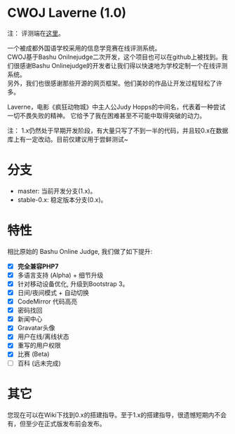 # CWOJ Laverne (1.0)    
注： 评测端在[这里](https://github.com/CDFLS/cwoj_daemon)。    

一个被成都外国语学校采用的信息学竞赛在线评测系统。     
CWOJ基于Bashu Onilnejudge二次开发，这个项目也可以在github上被找到。我们很感谢Bashu Onlinejudge的开发者让我们得以快速地为学校定制一个在线评测系统。     
另外，我们也很感谢那些开源的网页框架。他们美妙的作品让开发过程轻松了许多。     

Laverne，电影《疯狂动物城》中主人公Judy Hopps的中间名，代表着一种尝试一切不畏失败的精神。 它给予了我在困难甚至不可能中取得突破的动力。
     
注： 1.x仍然处于早期开发阶段，有大量只写了不到一半的代码，并且较0.x在数据库上有一定改动。目前仅建议用于尝鲜测试~     
     
# 分支
- master: 当前开发分支(1.x)。
- stable-0.x: 稳定版本分支(0.x)。

# 特性
相比原始的 Bashu Online Judge, 我们做了如下提升:
- [X] <b>完全兼容PHP7</b>
- [X] 多语言支持 (Alpha) + 细节升级
- [X] 针对移动设备优化, 升级到Bootstrap 3。
- [X] 日间/夜间模式 + 自动切换
- [X] CodeMirror 代码高亮
- [X] 密码找回    
- [X] 新闻中心
- [X] Gravatar头像
- [X] 用户在线/离线状态    
- [X] 重写的用户权限    
- [X] 比赛 (Beta) 
- [ ] 百科 (远未完成)

# 其它    
您现在可以在Wiki下找到0.x的搭建指导。至于1.x的搭建指导，很遗憾短期内不会有，但至少在正式版发布前会发布。
